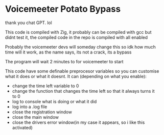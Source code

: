 # Voicemeeter Potato Bypass

thank you chat GPT. lol

This code is compiled with Zig, it probably can be compiled with gcc but didnt test it, the compiled code in the repo is compiled with all enabled

Probably the voicemeeter devs will someday change this so idk how much time will it work, as the name says, its not a crack, its a bypass

The program will wait 2 minutes to for voicemeeter to start

This code have some definable preprocesor variables so you can customise what it does or what it doesnt.
It can (depending on what you enable):
  * change the time left variable to 0
  * change the function that changes the time left so that it always turns it to 0
  * log to console what is doing or what it did
  * log into a .log file
  * close the registration window
  * close the main window
  * close the drivers error window(in my case it appears, so i like this activated)